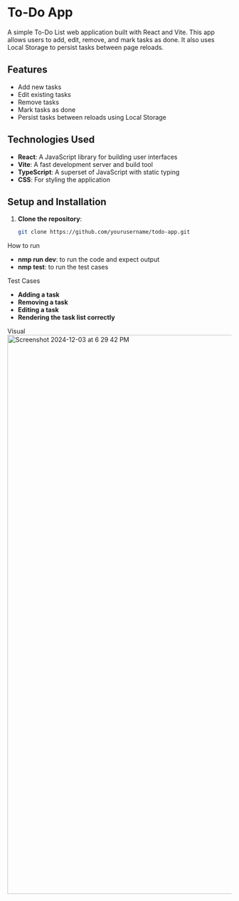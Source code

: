 # To-Do App

A simple To-Do List web application built with React and Vite. This app allows users to add, edit, remove, and mark tasks as done. It also uses Local Storage to persist tasks between page reloads.

## Features

- Add new tasks
- Edit existing tasks
- Remove tasks
- Mark tasks as done
- Persist tasks between reloads using Local Storage

## Technologies Used

- **React**: A JavaScript library for building user interfaces
- **Vite**: A fast development server and build tool
- **TypeScript**: A superset of JavaScript with static typing
- **CSS**: For styling the application

## Setup and Installation

1. **Clone the repository**:
   ```bash
   git clone https://github.com/yourusername/todo-app.git

How to run
- **nmp run dev**: to run the code and expect output
- **nmp test**: to run the test cases

Test Cases
- **Adding a task**
- **Removing a task**
- **Editing a task**
- **Rendering the task list correctly**

Visual
<img width="1255" alt="Screenshot 2024-12-03 at 6 29 42 PM" src="https://github.com/user-attachments/assets/b8b43927-2ec2-4ff8-9f5a-94bb16f1a7bd">






